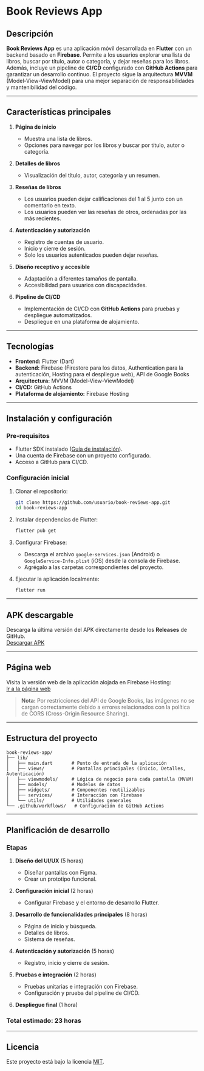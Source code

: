 # Book Reviews App

## Descripción
**Book Reviews App** es una aplicación móvil desarrollada en **Flutter** con un backend basado en **Firebase**. Permite a los usuarios explorar una lista de libros, buscar por título, autor o categoría, y dejar reseñas para los libros. Además, incluye un pipeline de **CI/CD** configurado con **GitHub Actions** para garantizar un desarrollo continuo. El proyecto sigue la arquitectura **MVVM** (Model-View-ViewModel) para una mejor separación de responsabilidades y mantenibilidad del código.

---

## Características principales

1. **Página de inicio**
   - Muestra una lista de libros.
   - Opciones para navegar por los libros y buscar por título, autor o categoría.

2. **Detalles de libros**
   - Visualización del título, autor, categoría y un resumen.

3. **Reseñas de libros**
   - Los usuarios pueden dejar calificaciones del 1 al 5 junto con un comentario en texto.
   - Los usuarios pueden ver las reseñas de otros, ordenadas por las más recientes.

4. **Autenticación y autorización**
   - Registro de cuentas de usuario.
   - Inicio y cierre de sesión.
   - Solo los usuarios autenticados pueden dejar reseñas.

5. **Diseño receptivo y accesible**
   - Adaptación a diferentes tamaños de pantalla.
   - Accesibilidad para usuarios con discapacidades.

6. **Pipeline de CI/CD**
   - Implementación de CI/CD con **GitHub Actions** para pruebas y despliegue automatizados.
   - Despliegue en una plataforma de alojamiento.

---

## Tecnologías

- **Frontend:** Flutter (Dart)
- **Backend:** Firebase (Firestore para los datos, Authentication para la autenticación, Hosting para el despliegue web), API de Google Books
- **Arquitectura:** MVVM (Model-View-ViewModel)
- **CI/CD:** GitHub Actions
- **Plataforma de alojamiento:** Firebase Hosting

---

## Instalación y configuración

### Pre-requisitos
- Flutter SDK instalado ([Guía de instalación](https://docs.flutter.dev/get-started/install)).
- Una cuenta de Firebase con un proyecto configurado.
- Acceso a GitHub para CI/CD.

### Configuración inicial
1. Clonar el repositorio:
   ```bash
   git clone https://github.com/usuario/book-reviews-app.git
   cd book-reviews-app
   ```

2. Instalar dependencias de Flutter:
   ```bash
   flutter pub get
   ```

3. Configurar Firebase:
   - Descarga el archivo `google-services.json` (Android) o `GoogleService-Info.plist` (iOS) desde la consola de Firebase.
   - Agrégalo a las carpetas correspondientes del proyecto.

4. Ejecutar la aplicación localmente:
   ```bash
   flutter run
   ```

---

## APK descargable

Descarga la última versión del APK directamente desde los **Releases** de GitHub.  
[Descargar APK](app-release.apk)

---

## Página web

Visita la versión web de la aplicación alojada en Firebase Hosting:  
[Ir a la página web](https://book-reviews-app-f205e.web.app)

> **Nota:** Por restricciones del API de Google Books, las imágenes no se cargan correctamente debido a errores relacionados con la política de CORS (Cross-Origin Resource Sharing).

---

## Estructura del proyecto

```
book-reviews-app/
├── lib/
│   ├── main.dart       # Punto de entrada de la aplicación
│   ├── views/          # Pantallas principales (Inicio, Detalles, Autenticación)
│   ├── viewmodels/     # Lógica de negocio para cada pantalla (MVVM)
│   ├── models/         # Modelos de datos
│   ├── widgets/        # Componentes reutilizables
│   ├── services/       # Interacción con Firebase
│   └── utils/          # Utilidades generales
└── .github/workflows/   # Configuración de GitHub Actions
```

---

## Planificación de desarrollo

### Etapas
1. **Diseño del UI/UX** (5 horas)
   - Diseñar pantallas con Figma.
   - Crear un prototipo funcional.

2. **Configuración inicial** (2 horas)
   - Configurar Firebase y el entorno de desarrollo Flutter.

3. **Desarrollo de funcionalidades principales** (8 horas)
   - Página de inicio y búsqueda.
   - Detalles de libros.
   - Sistema de reseñas.

4. **Autenticación y autorización** (5 horas)
   - Registro, inicio y cierre de sesión.

5. **Pruebas e integración** (2 horas)
   - Pruebas unitarias e integración con Firebase.
   - Configuración y prueba del pipeline de CI/CD.

6. **Despliegue final** (1 hora)

### Total estimado: 23 horas

---

## Licencia
Este proyecto está bajo la licencia [MIT](LICENSE).
